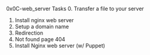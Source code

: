 0x0C-web_server
Tasks
0. Transfer a file to your server

1. Install nginx web server
2. Setup a domain name
3. Redirection
4. Not found page 404
5. Install Nginx web server (w/ Puppet)

